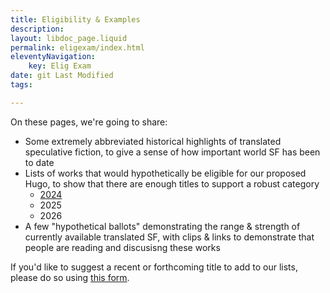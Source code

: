 ```yaml
---
title: Eligibility & Examples
description: 
layout: libdoc_page.liquid
permalink: eligexam/index.html
eleventyNavigation: 
    key: Elig Exam
date: git Last Modified
tags: 

---
```


On these pages, we're going to share: 
* Some extremely abbreviated historical highlights of translated speculative fiction, to give a sense of how important world SF has been to date
* Lists of works that would hypothetically be eligible for our proposed Hugo, to show that there are enough titles to support a robust category
    * [2024]([eligexam](https://translatedhugo.org/elig2024/))
    * 2025
    * 2026
* A few "hypothetical ballots" demonstrating the range & strength of currently available translated SF, with clips & links to demonstrate that people are reading and discusisng these works

If you'd like to suggest a recent or forthcoming title to add to our lists, please do so using [this form](https://docs.google.com/forms/d/e/1FAIpQLSe4aO1Kgh5KTBdDk-MbYUKYIEbyFWe5w2SFReP-JmZKotCwTQ/viewform?usp=header).
